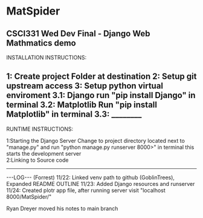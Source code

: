 # MatSpider
CSCI331 Wed Dev Final - Django Web Mathmatics demo
---------------------
INSTALLATION INSTRUCTIONS:

1: Create project Folder at destination
2: Setup git upstream access
3: Setup python virtual enviroment
    3.1: Django
        run "pip install Django" in terminal
    3.2: Matplotlib
        Run "pip install Matplotlib" in terminal
    3.3: ________   
---------------------
RUNTIME INSTRUCTIONS:
    
1:Starting the Django Server 
    Change to project directory located next to "manage.py" and run 
    "python manage.py runserver 8000>" in terminal
    this starts the development server  
2:Linking to Source code

----------------------

---LOG---
(Forrest)
11/22: Linked venv path to github (GoblinTrees), Expanded README OUTLINE
11/23: Added Django resources and runserver
11/24: Created plotr app file, after running server visit "localhost 8000/MatSpider/"

Ryan Dreyer moved his notes to main branch
